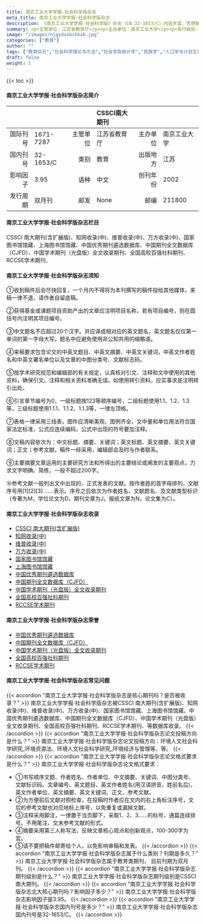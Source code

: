 ```yaml
---
title: 南京工业大学学报·社会科学版杂志
meta_title: 南京工业大学学报·社会科学版杂志
description: 《南京工业大学学报·社会科学版》杂志（CN:32-1653/C）内容丰富、思想健康，2002年创刊，目前以双月刊形式发行，刊物对外积极扩大宣传，致力于提高杂志质量与影响。该杂志自创刊以来，一直致力于推动社会科学领域的学术研究和交流，不断提高办刊质量和水平。 作为一份综合性学术期刊，该杂志涵盖了人文社会科学研究、环境问题、伦理学、创新与区域发展、环境哲学、环境政治学、环境伦理学、环境法与能源法、环境经济学、环境社会学等多个学科领域，为广大研究者提供了丰富的学术资源和交流平台。该杂志拥有一支由业内专家和学者组成的编委会，他们严谨的学术态度和专业的审稿能力，确保了杂志的学术质量和学术价值。同时，该杂志还积极与国际学术界接轨，引进新的学术理念和研究方法，推动学术研究的深入发展。 近年来，《南京工业大学学报·社会科学版》的学术影响力和知名度不断提高，已经成为国内社会科学领域的重要学术期刊之一。该杂志的出版发行周期为双月刊，全年订价为220元，审稿周期为预计1个月内，为广大研究者提供了及时、高效的学术服务。
summary: <p>主管单位：江苏省教育厅</p><p>主办单位：南京工业大学</p><p>发行级别：CSSCI南大期刊</p><p>发行周期：双月刊</p>
image: "/images/njgydxxbshkxb.jpg"
categories: ["教育"]
author: ""
tags: ["教育综合","社会科学理论与方法","社会学及统计学","民族学","人口学与计划生育","人才学与劳动科学","教育理论与教育管理","学前教育","初等教育","中等教育","高等教育","职业教育","成人教育与特殊教育","体育",]
draft: false
weight: 1
---
```


{{< toc >}}

#### 南京工业大学学报·社会科学版杂志简介
|               |                               |               | CSSCI南大期刊        |               |                           |
| ------------: | :---------------------------- | ------------: | :---------------------------- | ------------: | :------------------------ |
| 国际刊号      | 1671-7287   | 主管单位      | 江苏省教育厅     | 主办单位      | 南京工业大学     |
| 国内刊号      | 32-1653/C        | 类别          | 教育       | 出版地方      | 江苏           |
| 影响因子      | 3.95        | 语种          | 中文             | 创刊年份      | 2002    |
| 发行周期      | 双月刊    | 邮发          | None              | 邮编          | 211800      |

#### 南京工业大学学报·社会科学版杂志栏目
<span>CSSCI 南大期刊(含扩展版)</span>、<span>知网收录(中)</span>、<span>维普收录(中)</span>、<span>万方收录(中)</span>、<span>国家图书馆馆藏</span>、<span>上海图书馆馆藏</span>、<span>中国优秀期刊遴选数据库</span>、<span>中国期刊全文数据库（CJFD）</span>、<span>中国学术期刊（光盘版）全文收录期刊</span>、<span>全国高校百强社科期刊</span>、<span>RCCSE学术期刊</span>、

#### 南京工业大学学报·社会科学版杂志须知
<p><p>
	①收到稿件后会尽快回复，一个月内不得将为本刊撰写的稿件投给其他媒体，来稿一律不退，请作者自留底稿。
</p><p>
	②获得基金或课题项目资助产出的文章应注明项目名称，若有项目编号，则在圆括号内注明其项目编号。
</p><p>
	③中文题名不应超过20个汉字。并应译成相对应的英文题名，英文题名仅仅第一单词的第一字母大写。题名中应避免使用非公知共用的缩略语。
</p><p>
	④来稿要求包含论文的中英文题目、中英文摘要、中英文关键词，中英文作者姓名和中英文署名单位以及文章的中图分类号、文献标志码。
</p><p>
	⑤按学术研究规范和编辑部的有关规定，认真核对引文、注释和文中使用的其他资料，确保引文、注释和相关资料准确无误。如使用转引资料，应实事求是注明转引出处。
</p><p>
	⑥引言章节编号为0，一级标题按123等顺序编号，二级标题使用1.1、1.2、1.3等，三级标题使用1.1.1、1.1.2、1.1.3等，一律左顶格。
</p><p>
	⑦表格一律采用三线表，图件应清晰美观、图例齐全，文中量和单位用法符合国家法定标准，公式应连续编码，公式中出现的符号要加注释。
</p><p>
	⑧文稿内容依次为：中文标题、摘要、关键词；英文标题、英文摘要、英文关键词；正文；参考文献。稿件一经采用，编辑部会及时与作者联系。
</p><p>
	⑨主要摘要文章运用的主要研究方法和所得出的主要结论或阐发的主要观点，力求文字明确、简练，一般不超过200字。
</p><p>
	⑩参考文献一般列出文中出现的、正式发表的文献。按作者姓的首字母排列，文献序号用[1][2][3] ……表示。序号之后依次为作者姓名、文献题名、及文献类型标识（专著为M，学位论文为D，期刊文章为J，报纸文章为N，论文集为C）。
</p></p>


#### 南京工业大学学报·社会科学版杂志收录
<ul>
    <li class="inline-block">
        <a class="bg-theme-light hover:bg-primary dark:bg-darkmode-theme-light dark:hover:bg-darkmode-primary dark:hover:text-dark m-1 block rounded px-3 py-1 hover:text-white" href="#南京工业大学学报·社会科学版杂志收录">
        CSSCI 南大期刊(含扩展版)
        </a>
    </li>
    <li class="inline-block">
        <a class="bg-theme-light hover:bg-primary dark:bg-darkmode-theme-light dark:hover:bg-darkmode-primary dark:hover:text-dark m-1 block rounded px-3 py-1 hover:text-white" href="#南京工业大学学报·社会科学版杂志收录">
        知网收录(中)
        </a>
    </li>
    <li class="inline-block">
        <a class="bg-theme-light hover:bg-primary dark:bg-darkmode-theme-light dark:hover:bg-darkmode-primary dark:hover:text-dark m-1 block rounded px-3 py-1 hover:text-white" href="#南京工业大学学报·社会科学版杂志收录">
        维普收录(中)
        </a>
    </li>
    <li class="inline-block">
        <a class="bg-theme-light hover:bg-primary dark:bg-darkmode-theme-light dark:hover:bg-darkmode-primary dark:hover:text-dark m-1 block rounded px-3 py-1 hover:text-white" href="#南京工业大学学报·社会科学版杂志收录">
        万方收录(中)
        </a>
    </li>
    <li class="inline-block">
        <a class="bg-theme-light hover:bg-primary dark:bg-darkmode-theme-light dark:hover:bg-darkmode-primary dark:hover:text-dark m-1 block rounded px-3 py-1 hover:text-white" href="#南京工业大学学报·社会科学版杂志收录">
        国家图书馆馆藏
        </a>
    </li>
    <li class="inline-block">
        <a class="bg-theme-light hover:bg-primary dark:bg-darkmode-theme-light dark:hover:bg-darkmode-primary dark:hover:text-dark m-1 block rounded px-3 py-1 hover:text-white" href="#南京工业大学学报·社会科学版杂志收录">
        上海图书馆馆藏
        </a>
    </li>
    <li class="inline-block">
        <a class="bg-theme-light hover:bg-primary dark:bg-darkmode-theme-light dark:hover:bg-darkmode-primary dark:hover:text-dark m-1 block rounded px-3 py-1 hover:text-white" href="#南京工业大学学报·社会科学版杂志收录">
        中国优秀期刊遴选数据库
        </a>
    </li>
    <li class="inline-block">
        <a class="bg-theme-light hover:bg-primary dark:bg-darkmode-theme-light dark:hover:bg-darkmode-primary dark:hover:text-dark m-1 block rounded px-3 py-1 hover:text-white" href="#南京工业大学学报·社会科学版杂志收录">
        中国期刊全文数据库（CJFD）
        </a>
    </li>
    <li class="inline-block">
        <a class="bg-theme-light hover:bg-primary dark:bg-darkmode-theme-light dark:hover:bg-darkmode-primary dark:hover:text-dark m-1 block rounded px-3 py-1 hover:text-white" href="#南京工业大学学报·社会科学版杂志收录">
        中国学术期刊（光盘版）全文收录期刊
        </a>
    </li>
    <li class="inline-block">
        <a class="bg-theme-light hover:bg-primary dark:bg-darkmode-theme-light dark:hover:bg-darkmode-primary dark:hover:text-dark m-1 block rounded px-3 py-1 hover:text-white" href="#南京工业大学学报·社会科学版杂志收录">
        全国高校百强社科期刊
        </a>
    </li>
    <li class="inline-block">
        <a class="bg-theme-light hover:bg-primary dark:bg-darkmode-theme-light dark:hover:bg-darkmode-primary dark:hover:text-dark m-1 block rounded px-3 py-1 hover:text-white" href="#南京工业大学学报·社会科学版杂志收录">
        RCCSE学术期刊
        </a>
    </li>
</ul>



#### 南京工业大学学报·社会科学版杂志荣誉
<ul>
    <li class="inline-block">
        <a class="bg-theme-light hover:bg-primary dark:bg-darkmode-theme-light dark:hover:bg-darkmode-primary dark:hover:text-dark m-1 block rounded px-3 py-1 hover:text-white" href="#南京工业大学学报·社会科学版杂志荣誉">
        中国优秀期刊遴选数据库
        </a>
    </li>
    <li class="inline-block">
        <a class="bg-theme-light hover:bg-primary dark:bg-darkmode-theme-light dark:hover:bg-darkmode-primary dark:hover:text-dark m-1 block rounded px-3 py-1 hover:text-white" href="#南京工业大学学报·社会科学版杂志荣誉">
        中国期刊全文数据库（CJFD）
        </a>
    </li>
    <li class="inline-block">
        <a class="bg-theme-light hover:bg-primary dark:bg-darkmode-theme-light dark:hover:bg-darkmode-primary dark:hover:text-dark m-1 block rounded px-3 py-1 hover:text-white" href="#南京工业大学学报·社会科学版杂志荣誉">
        中国学术期刊（光盘版）全文收录期刊
        </a>
    </li>
    <li class="inline-block">
        <a class="bg-theme-light hover:bg-primary dark:bg-darkmode-theme-light dark:hover:bg-darkmode-primary dark:hover:text-dark m-1 block rounded px-3 py-1 hover:text-white" href="#南京工业大学学报·社会科学版杂志荣誉">
        全国高校百强社科期刊
        </a>
    </li>
    <li class="inline-block">
        <a class="bg-theme-light hover:bg-primary dark:bg-darkmode-theme-light dark:hover:bg-darkmode-primary dark:hover:text-dark m-1 block rounded px-3 py-1 hover:text-white" href="#南京工业大学学报·社会科学版杂志荣誉">
        RCCSE学术期刊
        </a>
    </li>
</ul>












#### 南京工业大学学报·社会科学版杂志常见问题
{{< accordion "南京工业大学学报·社会科学版杂志是核心期刊吗？是否被收录？" >}}
南京工业大学学报·社会科学版杂志被CSSCI 南大期刊(含扩展版)、知网收录(中)、维普收录(中)、万方收录(中)、国家图书馆馆藏、上海图书馆馆藏、中国优秀期刊遴选数据库、中国期刊全文数据库（CJFD）、中国学术期刊（光盘版）全文收录期刊、全国高校百强社科期刊、RCCSE学术期刊、等数据库收录。
{{< /accordion >}}
{{< accordion "南京工业大学学报·社会科学版杂志论文投稿方向是什么？" >}}
南京工业大学学报·社会科学版杂志论文投稿方向：环境人文社会科学研究_环境资源法、环境人文社会科学研究_环境经济与管理等、等。
{{< /accordion >}}
{{< accordion "南京工业大学学报·社会科学版杂志论文格式要求是什么？" >}}
南京工业大学学报·社会科学版杂志论文格式要求：
- ①书写顺序文题、作者姓名、作者单位、中文摘要、关键词、中图分类号、文献标识码、文章编号、英文题目、英文作者姓名(用汉语拼音，姓前名后)，英文作者单位、英文摘要、英文关键词、正文、参考文献。
- ②为方便前后文献对照检查，在投稿时作者应在文内的右上角标注序号，文后的参考文献也对应地标上序号，以免重复或漏掉文献。
- ③注释采用脚注，一律置于当页脚下，采取1、2、3……的标号，通篇连续排号。不用尾注、文末参考文献的形式。
- ④摘要采用第三人称写法，反映文章核心观点和创新观点，100-300字为宜。
- ⑤请不要把稿件邮寄给个人，以免影响审稿和发表。
{{< /accordion >}}
{{< accordion "南京工业大学学报·社会科学版杂志属于什么类别？刊期是多久？" >}}
南京工业大学学报·社会科学版杂志属于教育类期刊， 目前刊期为双月刊。
{{< /accordion >}}
{{< accordion "南京工业大学学报·社会科学版杂志期刊级别是什么？" >}}
南京工业大学学报·社会科学版杂志期刊级别是CSSCI南大期刊。
{{< /accordion >}}
{{< accordion "南京工业大学学报·社会科学版杂志北大核心期刊吗？影响因子多少？" >}}
南京工业大学学报·社会科学版杂志影响因子是3.95。
{{< /accordion >}}
{{< accordion "南京工业大学学报·社会科学版杂志国内刊号是多少？" >}}
南京工业大学学报·社会科学版杂志国内刊号是32-1653/C。
{{< /accordion >}}